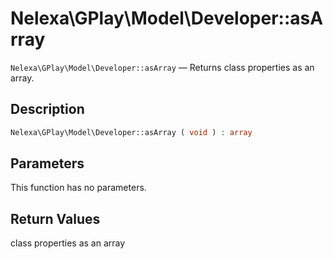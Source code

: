# Nelexa\GPlay\Model\Developer::asArray
`Nelexa\GPlay\Model\Developer::asArray` — Returns class properties as an array.

## Description
```php
Nelexa\GPlay\Model\Developer::asArray ( void ) : array
```

## Parameters
This function has no parameters.

## Return Values
class properties as an array

